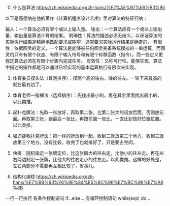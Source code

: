 0. 什么是算法
https://zh.wikipedia.org/zh-hans/%E7%AE%97%E6%B3%95

以下是高德纳在他的著作《计算机程序设计艺术》里对算法的特征归纳：

输入：一个算法必须有零个或以上输入量。
输出：一个算法应有一个或以上输出量，输出量是算法计算的结果。
明确性：算法的描述必须无歧义，以保证算法的实际执行结果是精确地匹配要求或期望，通常要求实际运行结果是确定的。
有限性：依据图灵的定义，一个算法是能够被任何图灵完备系统模拟的一串运算，而图灵机只有有限个状态、有限个输入符号和有限个转移函数（指令）。而一些定义更规定算法必须在有限个步骤内完成任务。
有效性：又称可行性。能够实现，算法中描述的操作都是可以通过已经实现的基本运算执行有限次来实现。

1. 体育委员摸头法（冒泡排序）：摸两个高的往右，矮的往左。一轮下来最高的就在最右边了。

2. 体育老师一指禅法（选择排序）：先找出最小的，再在其余里面找出最小的，以此类推。

3. 起扑克牌法：先取一张放好，再取第二张，比第二张大的话放后面，否则放前面。再取第三张，跟最后一张比，再跟前面一张比，一直比到放好位置位置。以此类推。

4. 强迫症收扑克牌法：把一样的牌放到一起，收到二就放第二个地方，收到三就放第三个地方。没有比较。收完了也就排好了，只是要占空间。

5. 快排：随机指定一张牌定位，比这张牌大的往右走，比他小的往左走。再在左右两边制定一张牌，比他大的往右走小的往左走。以此类推。这样的好处是，左右两部分不需要再互相比较了，省事儿。

6. 结构化编程
https://zh.wikipedia.org/zh-hans/%E7%BB%93%E6%9E%84%E5%8C%96%E7%BC%96%E7%A8%8B

一行一行执行
有条件控制语句 if...else...
有循环控制语句 while(exp) do...